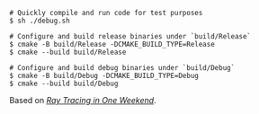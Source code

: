 ```shell
# Quickly compile and run code for test purposes
$ sh ./debug.sh

# Configure and build release binaries under `build/Release`
$ cmake -B build/Release -DCMAKE_BUILD_TYPE=Release
$ cmake --build build/Release

# Configure and build debug binaries under `build/Debug`
$ cmake -B build/Debug -DCMAKE_BUILD_TYPE=Debug
$ cmake --build build/Debug
```

Based on [_Ray Tracing in One Weekend_](https://raytracing.github.io/books/RayTracingInOneWeekend.html).
